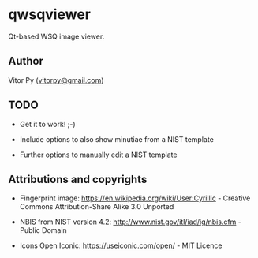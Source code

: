 qwsqviewer
==========

Qt-based WSQ image viewer.

Author
------

Vitor Py (vitorpy@gmail.com)

TODO
----

* Get it to work! ;-)

* Include options to also show minutiae from a NIST template

* Further options to manually edit a NIST template

Attributions and copyrights
---------------------------

* Fingerprint image: https://en.wikipedia.org/wiki/User:Cyrillic - Creative Commons Attribution-Share Alike 3.0 Unported

* NBIS from NIST version 4.2: http://www.nist.gov/itl/iad/ig/nbis.cfm - Public Domain

* Icons Open Iconic: https://useiconic.com/open/ - MIT Licence
